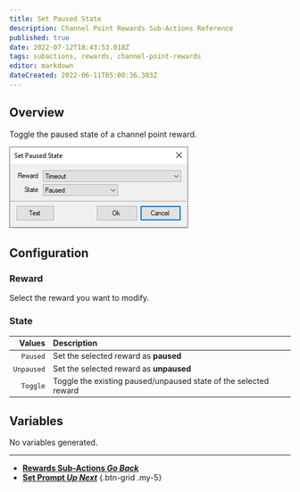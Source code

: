 ```yaml
---
title: Set Paused State
description: Channel Point Rewards Sub-Actions Reference
published: true
date: 2022-07-12T18:43:53.018Z
tags: subactions, rewards, channel-point-rewards
editor: markdown
dateCreated: 2022-06-11T05:00:36.383Z
---
```


## Overview
Toggle the paused state of a channel point reward.

![setpausedstatepopup.png](/setpausedstatepopup.png)

## Configuration
### Reward
Select the reward you want to modify.

### State
| Values | Description |
|-------:|:------------|
|`Paused`| Set the selected reward as **paused**
|`Unpaused`| Set the selected reward as **unpaused**
|`Toggle`| Toggle the existing paused/unpaused state of the selected reward

## Variables
No variables generated.

---

- [<i class="mdi mdi-chevron-left"></i>**Rewards Sub-Actions *Go Back***](/en/Sub-Actions/Rewards)
- [<i class="mdi mdi-twitch text--twitch"></i>**Set Prompt *Up Next***](/en/Sub-Actions/Rewards/Set-Prompt)
{.btn-grid .my-5}